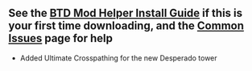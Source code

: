 ## See the [BTD Mod Helper Install Guide](https://gurrenm3.github.io/BTD-Mod-Helper/wiki/Install-Guide) if this is your first time downloading, and the [Common Issues](https://github.com/doombubbles/ultimate-crosspathing/blob/1.4.5/HELP.md#common-issues) page for help
<!--Mod Browser Message Start-->
- Added Ultimate Crosspathing for the new Desperado tower
